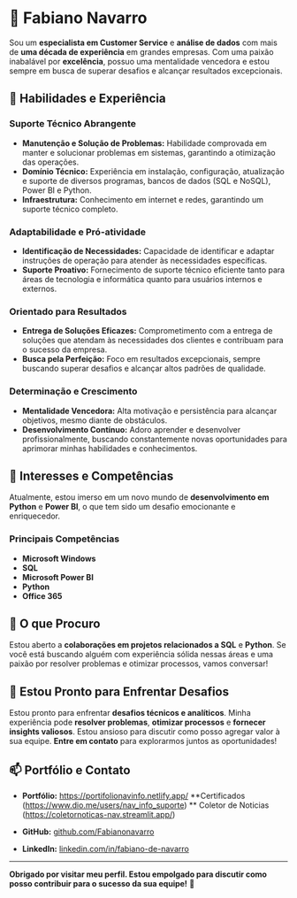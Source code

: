 # 👋 **Fabiano Navarro**


Sou um **especialista em Customer Service** e **análise de dados** com mais de **uma década de experiência** em grandes empresas. Com uma paixão inabalável por **excelência**, possuo uma mentalidade vencedora e estou sempre em busca de superar desafios e alcançar resultados excepcionais.

## 🌟 Habilidades e Experiência

### Suporte Técnico Abrangente
- **Manutenção e Solução de Problemas:** Habilidade comprovada em manter e solucionar problemas em sistemas, garantindo a otimização das operações.
- **Domínio Técnico:** Experiência em instalação, configuração, atualização e suporte de diversos programas, bancos de dados (SQL e NoSQL), Power BI e Python.
- **Infraestrutura:** Conhecimento em internet e redes, garantindo um suporte técnico completo.

### Adaptabilidade e Pró-atividade
- **Identificação de Necessidades:** Capacidade de identificar e adaptar instruções de operação para atender às necessidades específicas.
- **Suporte Proativo:** Fornecimento de suporte técnico eficiente tanto para áreas de tecnologia e informática quanto para usuários internos e externos.

### Orientado para Resultados
- **Entrega de Soluções Eficazes:** Comprometimento com a entrega de soluções que atendam às necessidades dos clientes e contribuam para o sucesso da empresa.
- **Busca pela Perfeição:** Foco em resultados excepcionais, sempre buscando superar desafios e alcançar altos padrões de qualidade.

### Determinação e Crescimento
- **Mentalidade Vencedora:** Alta motivação e persistência para alcançar objetivos, mesmo diante de obstáculos.
- **Desenvolvimento Contínuo:** Adoro aprender e desenvolver profissionalmente, buscando constantemente novas oportunidades para aprimorar minhas habilidades e conhecimentos.

## 👀 Interesses e Competências

Atualmente, estou imerso em um novo mundo de **desenvolvimento em Python** e **Power BI**, o que tem sido um desafio emocionante e enriquecedor. 

### Principais Competências
- **Microsoft Windows**
- **SQL**
- **Microsoft Power BI**
- **Python**
- **Office 365**

## 💞️ O que Procuro

Estou aberto a **colaborações em projetos relacionados a SQL** e **Python**. Se você está buscando alguém com experiência sólida nessas áreas e uma paixão por resolver problemas e otimizar processos, vamos conversar!

## 🚀 Estou Pronto para Enfrentar Desafios

Estou pronto para enfrentar **desafios técnicos e analíticos**. Minha experiência pode **resolver problemas**, **otimizar processos** e **fornecer insights valiosos**. Estou ansioso para discutir como posso agregar valor à sua equipe. **Entre em contato** para explorarmos juntos as oportunidades!

## 📫   Portfólio e Contato


- **Portfólio:** https://portifolionavinfo.netlify.app/
**Certificados (https://www.dio.me/users/nav_info_suporte)
** Coletor de Noticias (https://coletornoticas-nav.streamlit.app/)
  
- **GitHub:** [github.com/Fabianonavarro](https://github.com/Fabianonavarro)
- **LinkedIn:** [linkedin.com/in/fabiano-de-navarro](https://www.linkedin.com/in/fabiano-de-navarro)
---

**Obrigado por visitar meu perfil. Estou empolgado para discutir como posso contribuir para o sucesso da sua equipe!** 🚀



